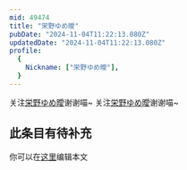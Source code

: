 ```yaml
---
mid: 49474
title: "栄野ゆめ曖"
pubDate: "2024-11-04T11:22:13.080Z"
updatedDate: "2024-11-04T11:22:13.080Z"
profile:
  {
    Nickname: ["栄野ゆめ曖"],
  }
---
```


关注[栄野ゆめ曖](https://space.bilibili.com/49474)谢谢喵~ 关注[栄野ゆめ曖](https://space.bilibili.com/49474)谢谢喵~

## 此条目有待补充
你可以在[这里](https://github.com/Yuhanawa/VTuber.ICU-Content/edit/master/v/栄野ゆめ曖/index.md)编辑本文
